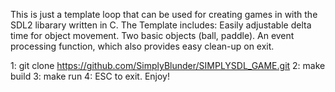 This is just a template loop that can be used for creating games in with the SDL2 libarary written in C.
The Template includes:
Easily adjustable delta time for object movement.
Two basic objects (ball, paddle).
An event processing function, which also provides easy clean-up on exit.

1: git clone https://github.com/SimplyBlunder/SIMPLYSDL_GAME.git 
2: make build 
3: make run 
4: ESC to exit.
Enjoy! 
